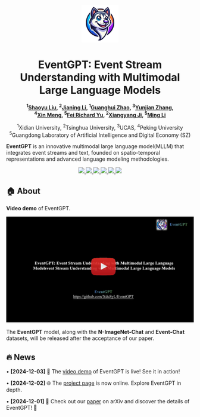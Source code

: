 <div align="center">
  <img src="assets/logo.png" alt="logo" width="20%">
</div>

<div align="center">

# EventGPT: Event Stream Understanding with Multimodal Large Language Models

**<sup>1</sup>[Shaoyu Liu](), <sup>2</sup>[Jianing Li](), <sup>1</sup>[Guanghui Zhao](), <sup>3</sup>[Yunjian Zhang](),  
<sup>4</sup>[Xin Meng](), <sup>5</sup>[Fei Richard Yu](), <sup>2</sup>[Xiangyang Ji](), <sup>5</sup>[Ming Li]()**

<sup>1</sup>Xidian University, <sup>2</sup>Tsinghua University, <sup>3</sup>UCAS, <sup>4</sup>Peking University  
<sup>5</sup>Guangdong Laboratory of Artificial Intelligence and Digital Economy (SZ)

</div>

**EventGPT** is an innovative multimodal large language model(MLLM) that integrates event streams and text, founded on spatio-temporal representations and advanced language modeling methodologies.

<p align="center">
  <a href="https://arxiv.org/abs/2412.00832" target='_blank'>
    <img src="https://img.shields.io/badge/arXiv:2412.00832-blue">
  </a>
  <a href="https://arxiv.org/pdf/2412.00832" target='_blank'>
    <img src="https://img.shields.io/badge/Paper📖-blue">
  </a> 
  <a href="https://xdusyl.github.io/eventgpt.github.io/" target='_blank'>
    <img src="https://img.shields.io/badge/Project🚀-blue">
  </a>
  <a href="https://github.com/XduSyL/EventGPT" target='_blank'>
    <img src="https://img.shields.io/badge/Code🤖-blue">
  </a>
  <a href="https://www.python.org/" target='_blank'>
    <img src="https://img.shields.io/badge/Python3.10🐍-blue">
  </a>
  <a href="https://github.com/tatsu-lab/stanford_alpaca/blob/main/LICENSE" target='_blank'>
    <img src="https://img.shields.io/badge/Code%20License:Apache%202.0-green.svg">
  </a>
</p>

<div align="center">
</div>

## 🏠 About

**Video demo** of EventGPT.

<p align="center">
<a href="https://youtu.be/4fIZwTb0oYk?si=BuOMzhMESpEdhz1e">
  <img src="assets/page.png" alt="EventGPT" width="800"/>
</a>
</p>

</div>

The **EventGPT** model, along with the **N-ImageNet-Chat** and **Event-Chat** datasets, will be released after the acceptance of our paper.



## 🔥 News

•	**[2024-12-03]** 🎥 The [video demo](https://www.youtube.com/watch?v=4fIZwTb0oYk) of EventGPT is live! See it in action!

•	**[2024-12-02]** 🌐 The [project page](https://xdusyl.github.io/eventgpt.github.io/) is now online. Explore EventGPT in depth.

•	**[2024-12-01]** 📄 Check out our [paper](https://arxiv.org/abs/2412.00832) on arXiv and discover the details of EventGPT! 🎉

